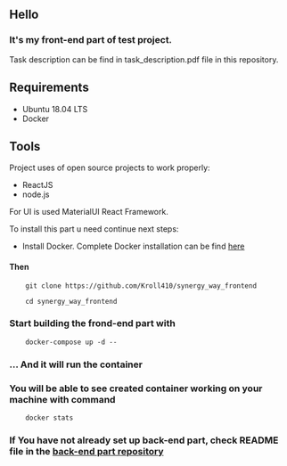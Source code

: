 
## Hello

### It's my front-end part of test project. 
Task description can be find in task_description.pdf file in this repository.

## Requirements
- Ubuntu 18.04 LTS
- Docker

## Tools
Project uses of open source projects to work properly:
- ReactJS 
- node.js

For UI is used MaterialUI React Framework.

To install this part u need continue next steps:
- Install Docker. Complete Docker installation can be find [here](https://docs.docker.com/engine/install/ubuntu/)

#### Then

```
    git clone https://github.com/Kroll410/synergy_way_frontend
    
    cd synergy_way_frontend
```

### Start building the frond-end part with 
```
    docker-compose up -d --
```
### ... And it will run the container

### You will be able to see created container working on your machine with command
```
    docker stats
```

### If You have not already set up back-end part, check README file in the [back-end part repository](https://github.com/Kroll410/synergy_way_backend)




   
